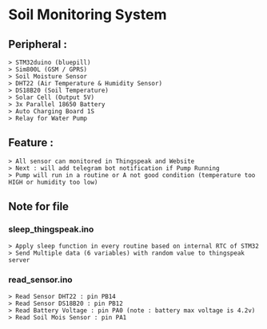 # Soil Monitoring System
## Peripheral :
```
> STM32duino (bluepill)
> Sim800L (GSM / GPRS)
> Soil Moisture Sensor
> DHT22 (Air Temperature & Humidity Sensor)
> DS18B20 (Soil Temperature)
> Solar Cell (Output 5V)
> 3x Parallel 18650 Battery
> Auto Charging Board 1S
> Relay for Water Pump
```
## Feature :
```
> All sensor can monitored in Thingspeak and Website
> Next : will add telegram bot notification if Pump Running
> Pump will run in a routine or A not good condition (temperature too HIGH or humidity too low)
```
## Note for file
### sleep_thingspeak.ino
```
> Apply sleep function in every routine based on internal RTC of STM32
> Send Multiple data (6 variables) with random value to thingspeak server
```
### read_sensor.ino
```
> Read Sensor DHT22 : pin PB14
> Read Sensor DS18B20 : pin PB12
> Read Battery Voltage : pin PA0 (note : battery max voltage is 4.2v)
> Read Soil Mois Sensor : pin PA1
```

